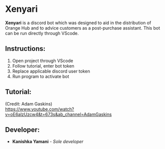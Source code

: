 # Xenyari
**Xenyari** is a discord bot which was designed to aid in the distribution of Orange Hub and to advice customers as a post-purchase assistant. This bot can be run directly through VScode.
## Instructions:
1. Open project through VScode
2. Follow tutorial, enter bot token
3. Replace applicable discord user token
4. Run program to activate bot 
## Tutorial:
(Credit: Adam Gaskins)  
https://www.youtube.com/watch?v=oE6alzUzcw4&t=673s&ab_channel=AdamGaskins
## Developer:
- **Kanishka Yamani** - *Sole developer*  
